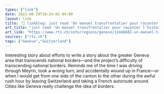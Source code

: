 ```yaml
---
types: ["link"]
date: 2021-08-29T10:24:02-04:00
layout: link
title: "🔗 linkblog: just read 'Un manuel transfrontalier pour raconter l'histoire du Grand Genève - rts.ch - Genève'"
art_title: "just read 'Un manuel transfrontalier pour raconter l'histoire du Grand Genève - rts.ch - Genève"
art_link: "https://www.rts.ch/info/regions/geneve/12446682-un-manuel-transfrontalier-pour-raconter-l-histoire-du-grand-geneve.html?rts_source=rss_t"
sources: ["rts.ch"]
tags: ["Geneva","Switzerland"]
---
```

Interesting story about efforts to write a story about the greater Geneva area that transcends national borders—and the project’s difficulty of transcending national borders. Reminds me of the time I was driving through Meyrin, took a wrong turn, and accidentally wound up in France—or when I would get from one side of the canton to the other during the awful rush hour by leaving Switzerland and taking a French autoroute around. Cities like Geneva really challenge the idea of borders.
